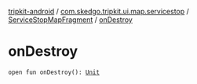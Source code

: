 [tripkit-android](../../index.md) / [com.skedgo.tripkit.ui.map.servicestop](../index.md) / [ServiceStopMapFragment](index.md) / [onDestroy](./on-destroy.md)

# onDestroy

`open fun onDestroy(): `[`Unit`](https://kotlinlang.org/api/latest/jvm/stdlib/kotlin/-unit/index.html)